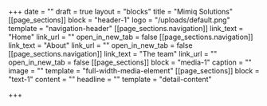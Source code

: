 +++
date = ""
draft = true
layout = "blocks"
title = "Mimiq Solutions"
[[page_sections]]
block = "header-1"
logo = "/uploads/default.png"
template = "navigation-header"
[[page_sections.navigation]]
link_text = "Home"
link_url = ""
open_in_new_tab = false
[[page_sections.navigation]]
link_text = "About"
link_url = ""
open_in_new_tab = false
[[page_sections.navigation]]
link_text = "The team"
link_url = ""
open_in_new_tab = false
[[page_sections]]
block = "media-1"
caption = ""
image = ""
template = "full-width-media-element"
[[page_sections]]
block = "text-1"
content = ""
headline = ""
template = "detail-content"

+++
